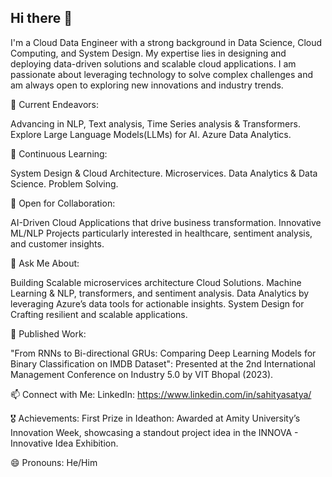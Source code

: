 ## Hi there 👋 

I'm a Cloud Data Engineer with a strong background in Data Science, Cloud Computing, and System Design. My expertise lies in designing and deploying data-driven solutions and scalable cloud applications. I am passionate about leveraging technology to solve complex challenges and am always open to exploring new innovations and industry trends.

🔭 Current Endeavors:

Advancing in NLP, Text analysis, Time Series analysis & Transformers.
Explore Large Language Models(LLMs) for AI.
Azure Data Analytics.

🌱 Continuous Learning:

System Design & Cloud Architecture.
Microservices.
Data Analytics & Data Science.
Problem Solving.

👥 Open for Collaboration:

AI-Driven Cloud Applications that drive business transformation.
Innovative ML/NLP Projects particularly interested in healthcare, sentiment analysis, and customer insights.

💬 Ask Me About:

Building Scalable microservices architecture Cloud Solutions.
Machine Learning & NLP, transformers, and sentiment analysis.
Data Analytics by leveraging Azure’s data tools for actionable insights.
System Design for Crafting resilient and scalable applications.

📄 Published Work:

"From RNNs to Bi-directional GRUs: Comparing Deep Learning Models for Binary Classification on IMDB Dataset": Presented at the 2nd International Management Conference on Industry 5.0 by VIT Bhopal (2023).

📫 Connect with Me:
LinkedIn: https://www.linkedin.com/in/sahityasatya/

🎖️ Achievements:
First Prize in Ideathon: Awarded at Amity University’s Innovation Week, showcasing a standout project idea in the INNOVA - Innovative Idea Exhibition.

😄 Pronouns:
He/Him

<!--
**sahitya12345/sahitya12345** is a ✨ _special_ ✨ repository because its `README.md` (this file) appears on your GitHub profile.

-->
